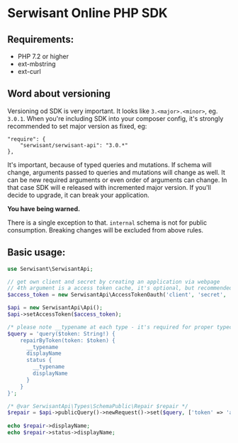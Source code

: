 # Serwisant Online PHP SDK

## Requirements:

* PHP 7.2 or higher
* ext-mbstring
* ext-curl

## Word about versioning

Versioning od SDK is very important. It looks like `3.<major>.<minor>`, eg. `3.0.1`.
When you're including SDK into your composer config, it's strongly recommended to set major version as fixed, eg:
```
"require": {
    "serwisant/serwisant-api": "3.0.*"
},
```  
It's important, because of typed queries and mutations. If schema will change, arguments passed to 
queries and mutations will change as well. It can be new required arguments or even order of arguments can change.
In that case SDK will e released with incremented major version. If you'll decide to upgrade, it can break your application.

**You have being warned.**

There is a single exception to that. `internal` schema is not for public consumption. Breaking changes will be
excluded from above rules.

## Basic usage:

```php
use Serwisant\SerwisantApi;

// get own client and secret by creating an application via webpage
// 4th argument is a access token cache, it's optional, but recommended for performance reasons
$access_token = new SerwisantApi\AccessTokenOauth('client', 'secret', 'public', (new SerwisantApi\AccessTokenContainerFile));

$api = new SerwisantApi\Api();
$api->setAccessToken($access_token);

/* please note __typename at each type - it's required for proper typecast */
$query = 'query($token: String!) {
    repairByToken(token: $token) {
      __typename
      displayName
      status {
        __typename
        displayName
      }
    }
}';

/* @var SerwisantApi\Types\SchemaPublic\Repair $repair */
$repair = $api->publicQuery()->newRequest()->set($query, ['token' => 'abc-def'])->execute()->fetch();
 
echo $repair->displayName;
echo $repair->status->displayName;
```

